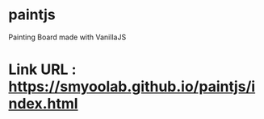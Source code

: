 # paintjs

Painting Board made with VanillaJS

# Link URL : https://smyoolab.github.io/paintjs/index.html

